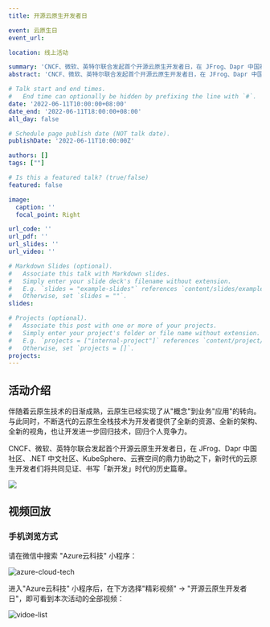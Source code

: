```yaml
---
title: 开源云原生开发者日

event: 云原生日
event_url: 

location: 线上活动

summary: 'CNCF、微软、英特尔联合发起首个开源云原生开发者日，在 JFrog、Dapr 中国社区、.NET 中文社区、KubeSphere、云赛空间的鼎力协助之下，新时代的云原生开发者们将共同见证、书写「新开发」时代的历史篇章。'
abstract: 'CNCF、微软、英特尔联合发起首个开源云原生开发者日，在 JFrog、Dapr 中国社区、.NET 中文社区、KubeSphere、云赛空间的鼎力协助之下，新时代的云原生开发者们将共同见证、书写「新开发」时代的历史篇章。'

# Talk start and end times.
#   End time can optionally be hidden by prefixing the line with `#`.
date: '2022-06-11T10:00:00+08:00'
date_end: '2022-06-11T18:00:00+08:00'
all_day: false

# Schedule page publish date (NOT talk date).
publishDate: '2022-06-11T10:00:00Z'

authors: []
tags: [""]

# Is this a featured talk? (true/false)
featured: false

image:
  caption: ''
  focal_point: Right

url_code: ''
url_pdf: ''
url_slides: ''
url_video: ''

# Markdown Slides (optional).
#   Associate this talk with Markdown slides.
#   Simply enter your slide deck's filename without extension.
#   E.g. `slides = "example-slides"` references `content/slides/example-slides.md`.
#   Otherwise, set `slides = ""`.
slides:

# Projects (optional).
#   Associate this post with one or more of your projects.
#   Simply enter your project's folder or file name without extension.
#   E.g. `projects = ["internal-project"]` references `content/project/deep-learning/index.md`.
#   Otherwise, set `projects = []`.
projects:
---
```


## 活动介绍

伴随着云原生技术的日渐成熟，云原生已经实现了从"概念"到业务"应用"的转向。与此同时，不断迭代的云原生全栈技术为开发者提供了全新的资源、全新的架构、全新的视角，也让开发进一步回归技术，回归个人竞争力。

CNCF、微软、英特尔联合发起首个开源云原生开发者日，在 JFrog、Dapr 中国社区、.NET 中文社区、KubeSphere、云赛空间的鼎力协助之下，新时代的云原生开发者们将共同见证、书写「新开发」时代的历史篇章。

![](images/720133156.jpg)

## 视频回放

### 手机浏览方式

请在微信中搜索 "Azure云科技" 小程序：

![azure-cloud-tech](images/azure-cloud-tech.jpg)

进入"Azure云科技" 小程序后，在下方选择"精彩视频" -> "开源云原生开发者日"，即可看到本次活动的全部视频：

![vidoe-list](images/vidoe-list.jpg)

